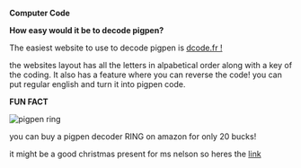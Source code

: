**Computer Code**

**How easy would it be to decode pigpen?**

The easiest website to use to decode pigpen is [dcode.fr !](https://www.dcode.fr/pigpen-cipher)

the websites layout has all the letters in alpabetical order along with a key of the coding.  It also has a feature where you can reverse the code!
you can put regular english and turn it into pigpen code.

**FUN FACT**

![pigpen ring](https://m.media-amazon.com/images/I/71Z4pPKK2AL._AC_SX425_.jpg)

you can buy a pigpen decoder RING on amazon for only 20 bucks!

it might be a good christmas present for ms nelson so heres the [link](https://www.amazon.com/Retroworks-Decoder-Ring-Cipher-Silver/dp/B01KP7KIU4)
